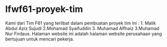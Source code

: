 # lfwf61-proyek-tim
Kami dari Tim F61 yang terlibat dalam pembuatan proyek tim ini : 1. Malik Abdul Aziz Sujudi 2.Mohamad Syaifuddin 3. Muhamad Alfhaiz 3.Muhamad Nur Firdaus. Halaman website ini adalah halaman website perusahaan yang bertujuan untuk mencari pekerja.
